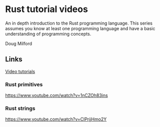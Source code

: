 # Rust tutorial videos

An in depth introduction to the Rust programming language. This series assumes
you know at least one programming language and have a basic understanding of
programming concepts.

Doug Milford

## Links

[Video tutorials][1000]

[1000]: https://www.youtube.com/playlist?list=PLLqEtX6ql2EyPAZ1M2_C0GgVd4A-_L4_5

### Rust primitives

https://www.youtube.com/watch?v=1nCZOh83ins

### Rust strings

https://www.youtube.com/watch?v=ClPrjjHmo2Y
